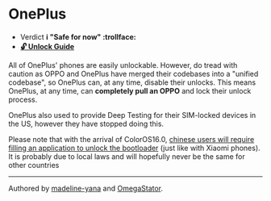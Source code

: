 # OnePlus

* Verdict **ℹ️ "Safe for now" :trollface:**
* [**🔓️ Unlock Guide**](../../misc/generic-unlock.md)

All of OnePlus' phones are easily unlockable. 
However, do tread with caution as OPPO and OnePlus have merged their codebases into a "unified codebase", so OnePlus can, at any time, disable their unlocks.
This means OnePlus, at any time, can **completely pull an OPPO** and lock their unlock process.

OnePlus also used to provide Deep Testing for their SIM-locked devices in the US, however they have stopped doing this.

Please note that with the arrival of ColorOS16.0, [chinese users will require filling an application to unlock the bootloader](https://bbs.oneplus.com/thread/1926504022886318086) (just like with Xiaomi phones). It is probably due to local laws and will hopefully never be the same for other countries

***
Authored by [madeline-yana](https://github.com/madeline-yana) and [OmegaStator](https://github.com/OmegaStator).
